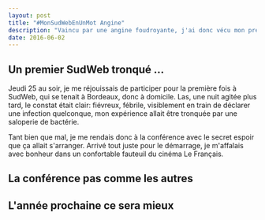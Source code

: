 ```yaml
---
layout: post
title: "#MonSudWebEnUnMot Angine"
description: "Vaincu par une angine foudroyante, j'ai donc vécu mon premier SudWeb, c en mode"
date: 2016-06-02
---
```


## Un premier SudWeb tronqué ...

Jeudi 25 au soir, je me réjouissais de participer pour la première fois à SudWeb, qui se tenait à Bordeaux, donc à domicile. Las, une nuit agitée plus tard, le constat était clair: fiévreux, fébrile, visiblement en train de déclarer une infection quelconque, mon expérience allait être tronquée par une saloperie de bactérie.

Tant bien que mal, je me rendais donc à la conférence avec le secret espoir que ça allait s'arranger. Arrivé tout juste pour le démarrage, je m'affalais avec bonheur dans un confortable fauteuil du cinéma Le Français.


## La conférence pas comme les autres


## L'année prochaine ce sera mieux
